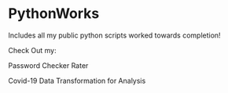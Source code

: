 # PythonWorks
Includes all my public python scripts worked towards completion!

Check Out my:
  
  Password Checker Rater
  
  Covid-19 Data Transformation for Analysis
